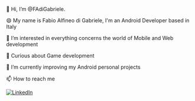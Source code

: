 👋 Hi, I’m @FAdiGabriele.

😄 My name is Fabio Alfineo di Gabriele, I'm an Android Developer based in Italy

👀 I’m interested in everything concerns the world of Mobile and Web development

🧐 Curious about Game development

🌱 I’m currently improving my Android personal projects

📫 How to reach me

 <a href="https://www.linkedin.com/in/developer-android/" target="blank">
  <img src="https://img.shields.io/badge/LinkedIn-FFFFFF?style=for-the-badge&logo=linkedin&logoColor=FFFFFF&color=0A66C2" alt="LinkedIn"/>
</a>
  
